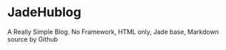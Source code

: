 JadeHublog
==========

A Really Simple Blog. No Framework, HTML only, Jade base, Markdown source by Github
